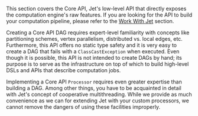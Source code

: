 This section covers the Core API, Jet's low-level API that directly
exposes the computation engine's raw features. If you are looking for
the API to build your computation pipeline, please refer to the
[Work With Jet](./Work_with_Jet) section.

Creating a Core API DAG requires expert-level familiarity with concepts
like partitioning schemes, vertex parallelism, distributed vs. local
edges, etc. Furthermore, this API offers no static type safety and it
is very easy to create a DAG that fails with a `ClassCastException` when
executed. Even though it is possible, this API is not intended to
create DAGs by hand; its purpose is to serve as the infrastructure on
top of which to build high-level DSLs and APIs that describe computation
jobs.

Implementing a Core API `Processor` requires even greater expertise than
building a DAG. Among other things, you have to be acquainted in detail
with Jet's concept of cooperative multithreading. While we provide as
much convenience as we can for extending Jet with your custom
processors, we cannot remove the dangers of using these facilities
improperly.